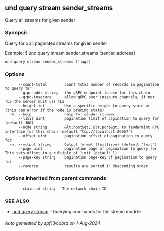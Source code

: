 ## und query stream sender_streams

Query all streams for given sender

### Synopsis

Query for a all paginated streams for given sender

Example:
$ und query stream sender_streams [sender_address]

```
und query stream sender_streams [flags]
```

### Options

```
      --count-total        count total number of records in pagination to query for
      --grpc-addr string   the gRPC endpoint to use for this chain
      --grpc-insecure      allow gRPC over insecure channels, if not TLS the server must use TLS
      --height int         Use a specific height to query state at (this can error if the node is pruning state)
  -h, --help               help for sender_streams
      --limit uint         pagination limit of pagination to query for (default 100)
      --node string        &lt;host&gt;:&lt;port&gt; to Tendermint RPC interface for this chain (default "tcp://localhost:26657")
      --offset uint        pagination offset of pagination to query for
  -o, --output string      Output format (text|json) (default "text")
      --page uint          pagination page of pagination to query for. This sets offset to a multiple of limit (default 1)
      --page-key string    pagination page-key of pagination to query for
      --reverse            results are sorted in descending order
```

### Options inherited from parent commands

```
      --chain-id string   The network chain ID
```

### SEE ALSO

* [und query stream](und_query_stream.md)	 - Querying commands for the stream module

###### Auto generated by spf13/cobra on 1-Aug-2024
